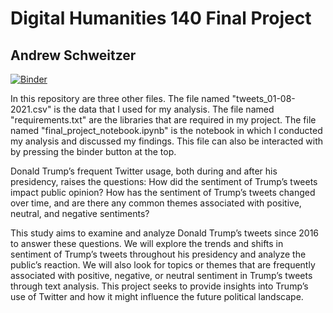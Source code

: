 # Digital Humanities 140 Final Project
## Andrew Schweitzer

[![Binder](https://mybinder.org/badge_logo.svg)](https://mybinder.org/v2/gh/andrewschweitzer/dh140-final-project/HEAD)

In this repository are three other files. The file named "tweets_01-08-2021.csv" is the data that I used for my analysis. The file named "requirements.txt" are the libraries that are required in my project. The file named "final_project_notebook.ipynb" is the notebook in which I conducted my analysis and discussed my findings. This file can also be interacted with by pressing the binder button at the top.

Donald Trump’s frequent Twitter usage, both during and after his presidency, raises the questions: How did the sentiment of Trump’s tweets impact public opinion? How has the sentiment of Trump’s tweets changed over time, and are there any common themes associated with positive, neutral, and negative sentiments?

This study aims to examine and analyze Donald Trump’s tweets since 2016 to answer these questions. We will explore the trends and shifts in sentiment of Trump’s tweets throughout his presidency and analyze the public’s reaction. We will also look for topics or themes that are frequently associated with positive, negative, or neutral sentiment in Trump’s tweets through text analysis. This project seeks to provide insights into Trump’s use of Twitter and how it might influence the future political landscape.
